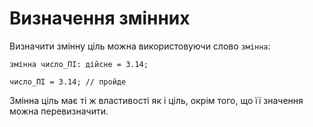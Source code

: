 # Визначення змінних

Визначити змінну ціль можна використовуючи слово `змінна`:

```ціль
змінна число_ПІ: дійсне = 3.14;

число_ПІ = 3.14; // пройде
```

Змінна ціль має ті ж властивості як і ціль, окрім того, що її значення можна перевизначити.